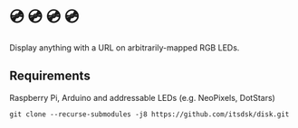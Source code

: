 # 💿 💿 💿 💿

Display anything with a URL on arbitrarily-mapped RGB LEDs.

## Requirements

Raspberry Pi, Arduino and addressable LEDs (e.g. NeoPixels, DotStars)

`git clone --recurse-submodules -j8 https://github.com/itsdsk/disk.git`